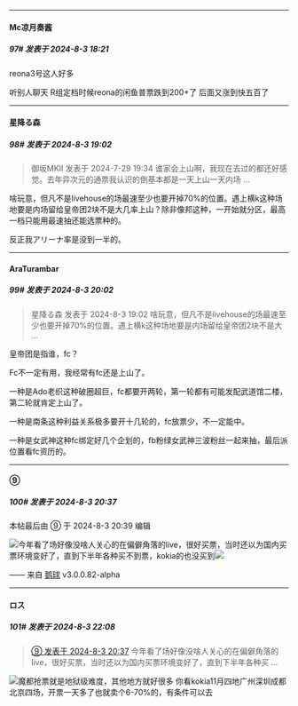﻿
*****

####  Mc凉月奏酱  
##### 97#       发表于 2024-8-3 18:21

reona3号这人好多

听别人聊天 R组定档时候reona的闲鱼普票跌到200+了 后面又涨到快五百了


*****

####  星降る森  
##### 98#       发表于 2024-8-3 19:02

<blockquote>御坂MKII 发表于 2024-7-29 19:34
谁家会上山啊，我现在去过的都还好感觉。去年异次元的通票我认识的倒基本都是一天上山一天内场 ...</blockquote>
啥玩意，但凡不是livehouse的场最速至少也要开掉70%的位置。遇上横k这种场地要是内场留给皇帝团2块不是大几率上山？除非像邦这种，一开始就分区，最高一档只能用最速抽还能选票种的。

反正我アリーナ率是没到一半的。


*****

####  AraTurambar  
##### 99#       发表于 2024-8-3 20:02

<blockquote>星降る森 发表于 2024-8-3 19:02
啥玩意，但凡不是livehouse的场最速至少也要开掉70%的位置。遇上横k这种场地要是内场留给皇帝团2块不是大 ...</blockquote>
皇帝团是指谁，fc？

Fc不一定有用，我经常有fc还是上山了。

一种是Ado老织这种破圈超巨，fc都要开两轮，第一轮都有可能发配武道馆二楼，第二轮就肯定上山了。

一种是南条这种利益关系极多要开十几轮的，fc放票少，不一定能中。

一种是女武神这种fc绑定好几个企划的，fb粉绿女武神三波粉丝一起来抽，最后派位置看fc资历的。


*****

####  ⑨  
##### 100#       发表于 2024-8-3 20:37

 本帖最后由 ⑨ 于 2024-8-3 20:39 编辑 

<img src="https://static.saraba1st.com/image/smiley/face2017/009.gif" referrerpolicy="no-referrer">今年看了场好像没啥人关心的在偏僻角落的live，很好买票，当时还以为国内买票环境变好了，直到下半年各种买不到票，kokia的也没买到<img src="https://static.saraba1st.com/image/smiley/face2017/002.png" referrerpolicy="no-referrer">

—— 来自 [鹅球](https://www.pgyer.com/xfPejhuq) v3.0.0.82-alpha


*****

####  ロス  
##### 101#       发表于 2024-8-3 22:08

<blockquote><a href="httphttps://bbs.saraba1st.com/2b/forum.php?mod=redirect&amp;goto=findpost&amp;pid=65786257&amp;ptid=2192448" target="_blank">⑨ 发表于 2024-8-3 20:37</a>
今年看了场好像没啥人关心的在偏僻角落的live，很好买票，当时还以为国内买票环境变好了，直到下半年各种买 ...</blockquote>
<img src="https://static.saraba1st.com/image/smiley/face2017/001.png" referrerpolicy="no-referrer">魔都抢票就是地狱级难度，其他地方就好很多
你看kokia11月四地广州深圳成都北京四场，开票一天多了也就卖个6-70%的，有条件可以去

